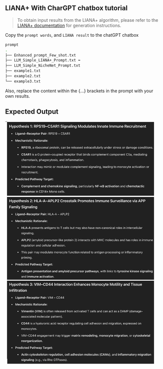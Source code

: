 
## LIANA+ With CharGPT chatbox tutorial
> To obtain input results from the LIANA+ algorithm, please refer to the [LIANA+ documentation](https://liana-py.readthedocs.io/en/latest/notebooks/basic_usage.html) for generation instructions.



Copy the `prompt words`, and `LIANA result` to the chatGPT chatbox

```bash
prompt
.
├── Enhanced_prompt_Few_shot.txt
├── LLM_Simple_LIANA+_Prompt.txt ⬅
├── LLM_Simple_NicheNet_Prompt.txt
├── example1.txt
├── example2.txt
└── example3.txt
```

Also, replace the content within the {...} brackets in the prompt with your own results.


## Expected Output

![example-output-1](../../screenshots/output/lianaplus/chatbox/liana-cellchat.png)